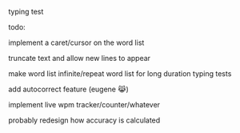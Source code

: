 typing test



todo:

implement a caret/cursor on the word list

truncate text and allow new lines to appear

make word list infinite/repeat word list for long duration typing tests

add autocorrect feature (eugene :joy_cat:)

implement live wpm tracker/counter/whatever

probably redesign how accuracy is calculated
